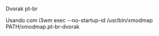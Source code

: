 Dvorak pt-br
 
Usando com i3wm
exec --no-startup-id /usr/bin/xmodmap   PATH/xmodmap.pt-br-dvorak




